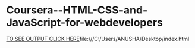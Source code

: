 # Coursera--HTML-CSS-and-JavaScript-for-webdevelopers


[TO SEE OUTPUT CLICK HERE]()file:///C:/Users/ANUSHA/Desktop/index.html
